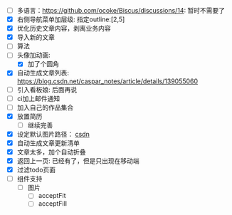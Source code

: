 - [ ] 多语言：https://github.com/ocoke/Biscus/discussions/14: 暂时不需要了
- [x] 右侧导航菜单加层级: 指定outline:[2,5]
- [x] 优化历史文章内容，剥离业务内容
- [x] 导入新的文章
- [ ] 算法
- [ ] 头像加动画: 
    - [x] 加了个圆角
- [x] 自动生成文章列表: https://blog.csdn.net/caspar_notes/article/details/139055060
- [ ] 引入看板娘: 后面再说
- [ ] ci加上邮件通知
- [ ] 加入自己的作品集合
- [x] 放置简历
    - [ ] 继续完善
- [x] 设定默认图片路径： [csdn](https://blog.csdn.net/dxtql/article/details/126238947)
- [x] 自动生成文章更新清单
- [x] 文章太多，加个自动折叠
- [x] 返回上一页: 已经有了，但是只出现在移动端
- [x] 过滤todo页面
- [ ] 组件支持
	- [ ] 图片
		- [ ] acceptFit
		- [ ] acceptFill
